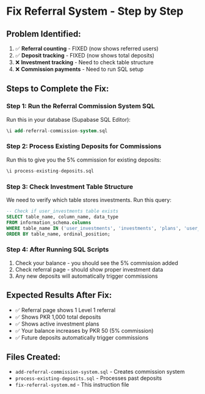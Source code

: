 # Fix Referral System - Step by Step

## Problem Identified:
1. ✅ **Referral counting** - FIXED (now shows referred users)
2. ✅ **Deposit tracking** - FIXED (now shows total deposits)
3. ❌ **Investment tracking** - Need to check table structure
4. ❌ **Commission payments** - Need to run SQL setup

## Steps to Complete the Fix:

### Step 1: Run the Referral Commission System SQL
Run this in your database (Supabase SQL Editor):

```sql
\i add-referral-commission-system.sql
```

### Step 2: Process Existing Deposits for Commissions
Run this to give you the 5% commission for existing deposits:

```sql
\i process-existing-deposits.sql
```

### Step 3: Check Investment Table Structure
We need to verify which table stores investments. Run this query:

```sql
-- Check if user_investments table exists
SELECT table_name, column_name, data_type 
FROM information_schema.columns 
WHERE table_name IN ('user_investments', 'investments', 'plans', 'user_plans')
ORDER BY table_name, ordinal_position;
```

### Step 4: After Running SQL Scripts
1. Check your balance - you should see the 5% commission added
2. Check referral page - should show proper investment data
3. Any new deposits will automatically trigger commissions

## Expected Results After Fix:
- ✅ Referral page shows 1 Level 1 referral
- ✅ Shows PKR 1,000 total deposits
- ✅ Shows active investment plans
- ✅ Your balance increases by PKR 50 (5% commission)
- ✅ Future deposits automatically trigger commissions

## Files Created:
- `add-referral-commission-system.sql` - Creates commission system
- `process-existing-deposits.sql` - Processes past deposits
- `fix-referral-system.md` - This instruction file
